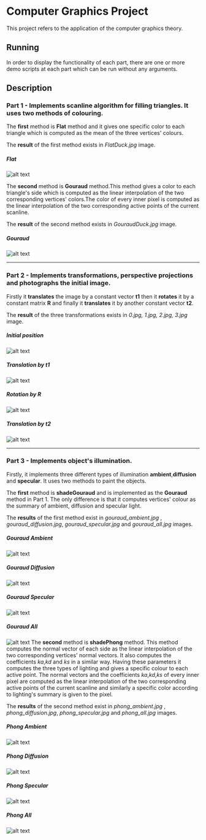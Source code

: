 # Computer Graphics Project
This project refers to the application of the computer graphics theory.

## Running
In order to display the functionality of each part, there are one or more demo scripts at each part which can be run without any arguments. 
## Description 
### **Part 1 - Implements scanline algorithm for filling triangles. It uses two methods of colouring.**

The **first** method is **Flat** method and it gives one specific color to each triangle which is computed as the mean of the three vertices' colours.

The **result** of the first method exists in *FlatDuck.jpg* image.
##### Flat
![alt text](https://github.com/stefanosPap/Computer-Graphics/blob/master/part%201/FlatDuck.jpg)

The **second** method is **Gouraud** method.This method gives a color to each triangle's side which is computed as the linear interpolation of the two corresponding vertices' colors.The color of every inner pixel is computed as the linear interpolation of the two corresponding active points of the current scanline.
	
The **result** of the second method exists in *GouraudDuck.jpg* image.
##### Gouraud
![alt text](https://github.com/stefanosPap/Computer-Graphics/blob/master/part%201/GouraudDuck.jpg)

-------------------------------------------------------------------------------------------------------------------------

### **Part 2 - Implements transformations, perspective projections and photographs the initial image.**

Firstly it **translates** the image by a constant vector **t1** then it **rotates** it by a constant matrix **R** and finally it **translates** it by another constant vector **t2**.  

The **result** of the three transformations exists in *0.jpg, 1.jpg, 2.jpg, 3.jpg* image.
##### Initial position
![alt text](https://github.com/stefanosPap/Computer-Graphics/blob/master/part%202/0.jpg)
##### Translation by t1
![alt text](https://github.com/stefanosPap/Computer-Graphics/blob/master/part%202/1.jpg)
##### Rotation by R
![alt text](https://github.com/stefanosPap/Computer-Graphics/blob/master/part%202/2.jpg)
##### Translation by t2
![alt text](https://github.com/stefanosPap/Computer-Graphics/blob/master/part%202/3.jpg)

--------------------------------------------------------------------------------------------------------------------------

### **Part 3 - Implements object's illumination.**

Firstly, it implements three different types of illumination **ambient**,**diffusion** and **specular**. It uses two methods to paint the objects. 

The **first** method is **shadeGouraud** and is implemented as the **Gouraud** method in Part 1. The only difference is that it computes vertices' colour as the summary of ambient, diffusion and specular light.

The **results** of the first method exist in *gouraud_ambient.jpg* , *gouraud_diffusion.jpg*, *gouraud_specular.jpg* and *gouraud_all.jpg* images.
##### Gouraud Ambient
![alt text](https://github.com/stefanosPap/Computer-Graphics/blob/master/part%203/gouraud_ambient.jpg)
##### Gouraud Diffusion
![alt text](https://github.com/stefanosPap/Computer-Graphics/blob/master/part%203/gouraud_diffusion.jpg)
##### Gouraud Specular
![alt text](https://github.com/stefanosPap/Computer-Graphics/blob/master/part%203/gouraud_specular.jpg)
##### Gouraud All
![alt text](https://github.com/stefanosPap/Computer-Graphics/blob/master/part%203/gouraud_all.jpg)
The **second** method is **shadePhong** method. This method computes the normal vector of each side as the linear interpolation of the two corresponding vertices' normal vectors. It also computes the coefficients *ka*,*kd* and *ks* in a similar way. Having these parameters it computes the three types of lighting and gives a specific colour to each active point. The normal vectors and the coefficients *ka*,*kd*,*ks* of every inner pixel are computed as the linear interpolation of the two corresponding active points of the current scanline and similarly a specific color according to lighting's summary  is given to the pixel.


The **results** of the second method exist in *phong_ambient.jpg* , *phong_diffusion.jpg*, *phong_specular.jpg* and *phong_all.jpg* images.
##### Phong Ambient
![alt text](https://github.com/stefanosPap/Computer-Graphics/blob/master/part%203/phong_ambient.jpg)
##### Phong Diffusion
![alt text](https://github.com/stefanosPap/Computer-Graphics/blob/master/part%203/phong_diffusion.jpg)
##### Phong Specular
![alt text](https://github.com/stefanosPap/Computer-Graphics/blob/master/part%203/phong_specular.jpg)
##### Phong All
![alt text](https://github.com/stefanosPap/Computer-Graphics/blob/master/part%203/phong_all.jpg)
